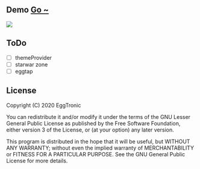 ## Demo [Go ~](https://eggtronic.github.io/)
![](./SAMPLES/demo.gif)

## ToDo
- [ ] themeProvider
- [ ] starwar zone
- [ ] eggtap

## License
Copyright (C) 2020 EggTronic

You can redistribute it and/or modify it under the terms of 
the GNU Lesser General Public License as published by the Free 
Software Foundation, either version 3 of the License, or
(at your option) any later version.

This program is distributed in the hope that it will be useful,
but WITHOUT ANY WARRANTY; without even the implied warranty of
MERCHANTABILITY or FITNESS FOR A PARTICULAR PURPOSE.  See the
GNU General Public License for more details.
